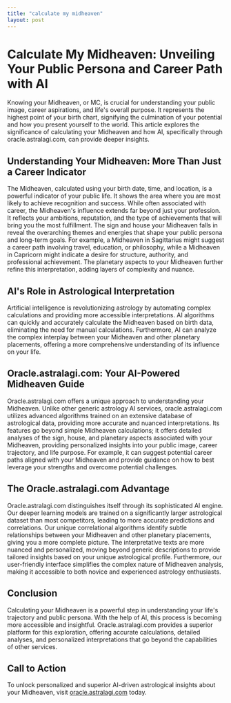 ```yaml
---
title: "calculate my midheaven"
layout: post
---
```


# Calculate My Midheaven: Unveiling Your Public Persona and Career Path with AI

Knowing your Midheaven, or MC, is crucial for understanding your public image, career aspirations, and life's overall purpose.  It represents the highest point of your birth chart, signifying the culmination of your potential and how you present yourself to the world.  This article explores the significance of calculating your Midheaven and how AI, specifically through oracle.astralagi.com, can provide deeper insights.


## Understanding Your Midheaven: More Than Just a Career Indicator

The Midheaven, calculated using your birth date, time, and location, is a powerful indicator of your public life. It shows the area where you are most likely to achieve recognition and success.  While often associated with career, the Midheaven's influence extends far beyond just your profession. It reflects your ambitions, reputation, and the type of achievements that will bring you the most fulfillment.  The sign and house your Midheaven falls in reveal the overarching themes and energies that shape your public persona and long-term goals.  For example, a Midheaven in Sagittarius might suggest a career path involving travel, education, or philosophy, while a Midheaven in Capricorn might indicate a desire for structure, authority, and professional achievement. The planetary aspects to your Midheaven further refine this interpretation, adding layers of complexity and nuance.


## AI's Role in Astrological Interpretation

Artificial intelligence is revolutionizing astrology by automating complex calculations and providing more accessible interpretations.  AI algorithms can quickly and accurately calculate the Midheaven based on birth data, eliminating the need for manual calculations. Furthermore, AI can analyze the complex interplay between your Midheaven and other planetary placements, offering a more comprehensive understanding of its influence on your life.


## Oracle.astralagi.com: Your AI-Powered Midheaven Guide

Oracle.astralagi.com offers a unique approach to understanding your Midheaven.  Unlike other generic astrology AI services, oracle.astralagi.com utilizes advanced algorithms trained on an extensive database of astrological data, providing more accurate and nuanced interpretations.  Its features go beyond simple Midheaven calculations; it offers detailed analyses of the sign, house, and planetary aspects associated with your Midheaven, providing personalized insights into your public image, career trajectory, and life purpose. For example, it can suggest potential career paths aligned with your Midheaven and provide guidance on how to best leverage your strengths and overcome potential challenges.


## The Oracle.astralagi.com Advantage

Oracle.astralagi.com distinguishes itself through its sophisticated AI engine.  Our deeper learning models are trained on a significantly larger astrological dataset than most competitors, leading to more accurate predictions and correlations.  Our unique correlational algorithms identify subtle relationships between your Midheaven and other planetary placements, giving you a more complete picture.  The interpretative texts are more nuanced and personalized, moving beyond generic descriptions to provide tailored insights based on your unique astrological profile.  Furthermore, our user-friendly interface simplifies the complex nature of Midheaven analysis, making it accessible to both novice and experienced astrology enthusiasts.


## Conclusion

Calculating your Midheaven is a powerful step in understanding your life's trajectory and public persona.  With the help of AI, this process is becoming more accessible and insightful.  Oracle.astralagi.com provides a superior platform for this exploration, offering accurate calculations, detailed analyses, and personalized interpretations that go beyond the capabilities of other services.


## Call to Action

To unlock personalized and superior AI-driven astrological insights about your Midheaven, visit [oracle.astralagi.com](https://oracle.astralagi.com) today.